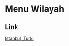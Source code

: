 # Menu Wilayah

## Link

[Istanbul, Turki](https://github.com/gigit-pemilu/pemilu-2024-99-luar-negeri/tree/main/pilpres/hitung-suara/sub/99-luar-negeri/sub/52-istanbul-turki/sub/01-istanbul-turki/sub/0001-istanbul-turki)

